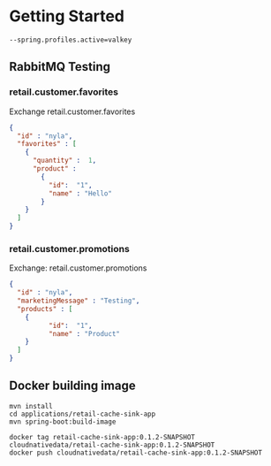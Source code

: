 # Getting Started


```shell
--spring.profiles.active=valkey
```


## RabbitMQ Testing

### retail.customer.favorites
Exchange  retail.customer.favorites

```json
{
  "id" : "nyla",
  "favorites" : [
    { 
      "quantity" :  1,
      "product" :  
        { 
          "id":  "1",
          "name" : "Hello"
        }
    }
  ]
}
```

### retail.customer.promotions


Exchange: retail.customer.promotions

```json
{
  "id" : "nyla",
  "marketingMessage" : "Testing",
  "products" : [
    {
          "id":  "1",
          "name" : "Product"
    }
  ]
}
```

## Docker building image

```shell
mvn install
cd applications/retail-cache-sink-app
mvn spring-boot:build-image
```

```shell
docker tag retail-cache-sink-app:0.1.2-SNAPSHOT cloudnativedata/retail-cache-sink-app:0.1.2-SNAPSHOT
docker push cloudnativedata/retail-cache-sink-app:0.1.2-SNAPSHOT
```